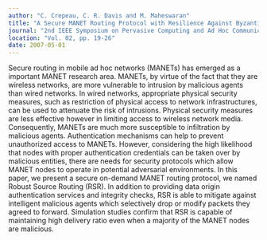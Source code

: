 ```yaml
---
author: "C. Crepeau, C. R. Davis and M. Maheswaran"
title: "A Secure MANET Routing Protocol with Resilience Against Byzantine Behaviours of Malicious or Selfish Nodes"
journal: "2nd IEEE Symposium on Pervasive Computing and Ad Hoc Communications (PCAC 07)"
location: "Vol. 02, pp. 19-26"
date: 2007-05-01
---
```

Secure routing in mobile ad hoc networks (MANETs) has emerged as a important MANET research area. MANETs, by virtue of the fact that they are wireless networks, are more vulnerable to intrusion by malicious agents than wired networks. In wired networks, appropriate physical security measures, such as restriction of physical access to network infrastructures, can be used to attenuate the risk of intrusions. Physical security measures are less effective however in limiting access to wireless network media. Consequently, MANETs are much more susceptible to infiltration by malicious agents. Authentication mechanisms can help to prevent unauthorized access to MANETs. However, considering the high likelihood that nodes with proper authentication credentials can be taken over by malicious entities, there are needs for security protocols which allow MANET nodes to operate in potential adversarial environments. In this paper, we present a secure on-demand MANET routing protocol, we named Robust Source Routing (RSR). In addition to providing data origin authentication services and integrity checks, RSR is able to mitigate against intelligent malicious agents which selectively drop or modify packets they agreed to forward. Simulation studies confirm that RSR is capable of maintaining high delivery ratio even when a majority of the MANET nodes are malicious.